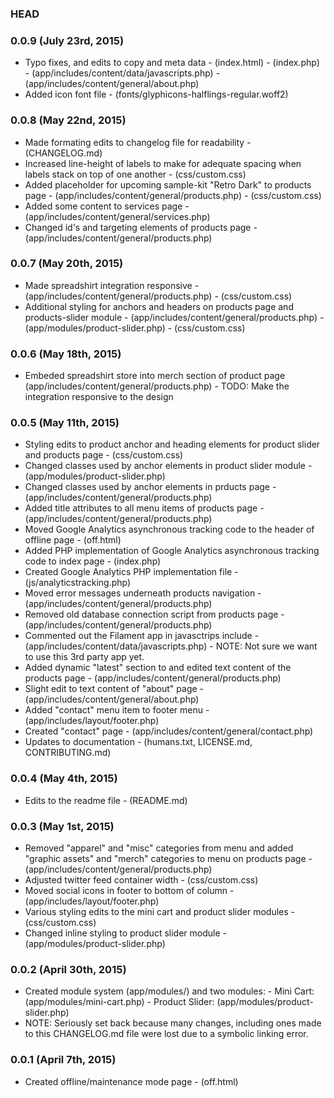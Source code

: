 ### HEAD

### 0.0.9 (July 23rd, 2015)
*   Typo fixes, and edits to copy and meta data
        - (index.html)
        - (index.php)
        - (app/includes/content/data/javascripts.php)
        - (app/includes/content/general/about.php)
*   Added icon font file
        - (fonts/glyphicons-halflings-regular.woff2)

### 0.0.8 (May 22nd, 2015)

*   Made formating edits to changelog file for readability
        - (CHANGELOG.md)
*   Increased line-height of labels to make for adequate spacing when labels stack on top of one another
        - (css/custom.css)
*   Added placeholder for upcoming sample-kit "Retro Dark" to products page
        - (app/includes/content/general/products.php)
        - (css/custom.css)
*   Added some content to services page
        - (app/includes/content/general/services.php) 
*   Changed id's and targeting elements of products page
        - (app/includes/content/general/products.php)

### 0.0.7 (May 20th, 2015)

*   Made spreadshirt integration responsive
        - (app/includes/content/general/products.php)
        - (css/custom.css)
*   Additional styling for anchors and headers on products page and products-slider module
        - (app/includes/content/general/products.php)
        - (app/modules/product-slider.php)
        - (css/custom.css)

### 0.0.6 (May 18th, 2015)

*   Embeded spreadshirt store into merch section of product page (app/includes/content/general/products.php)
        - TODO: Make the integration responsive to the design

### 0.0.5 (May 11th, 2015)

*   Styling edits to product anchor and heading elements for product slider and products page
        - (css/custom.css)
*   Changed classes used by anchor elements in product slider module
        - (app/modules/product-slider.php)
*   Changed classes used by anchor elements in prducts page
        - (app/includes/content/general/products.php)
*   Added title attributes to all menu items of products page
        - (app/includes/content/general/products.php)
*   Moved Google Analytics asynchronous tracking code to the header of offline page
        - (off.html)
*   Added PHP implementation of Google Analytics asynchronous tracking code to index page
        - (index.php)
*   Created Google Analytics PHP implementation file
        - (js/analyticstracking.php)
*   Moved error messages underneath products navigation
        - (app/includes/content/general/products.php)
*   Removed old database connection script from products page
        - (app/includes/content/general/products.php)
*   Commented out the Filament app in javasctrips include
        - (app/includes/content/data/javascripts.php)
        - NOTE: Not sure we want to use this 3rd party app yet.
*   Added dynamic "latest" section to and edited text content of the products page
        - (app/includes/content/general/products.php)
*   Slight edit to text content of "about" page
        - (app/includes/content/general/about.php)
*   Added "contact" menu item to footer menu
        - (app/includes/layout/footer.php)
*   Created "contact" page
        - (app/includes/content/general/contact.php)
*   Updates to documentation
        - (humans.txt, LICENSE.md, CONTRIBUTING.md)

### 0.0.4 (May 4th, 2015)

*	Edits to the readme file
        - (README.md)

### 0.0.3 (May 1st, 2015)

*	Removed "apparel" and "misc" categories from menu and added "graphic assets" and "merch" categories to menu on products page
        - (app/includes/content/general/products.php)
*	Adjusted twitter feed container width
        - (css/custom.css)
*	Moved social icons in footer to bottom of column
        - (app/includes/layout/footer.php)
*	Various styling edits to the mini cart and product slider modules
        - (css/custom.css)
*	Changed inline styling to product slider module
        - (app/modules/product-slider.php)

### 0.0.2 (April 30th, 2015)

*	Created module system (app/modules/) and two modules:
		- Mini Cart: (app/modules/mini-cart.php)
		- Product Slider: (app/modules/product-slider.php)
*	NOTE: Seriously set back because many changes, including ones made to this CHANGELOG.md file were lost due to a symbolic linking error.

### 0.0.1 (April 7th, 2015)

*	Created offline/maintenance mode page
        - (off.html)